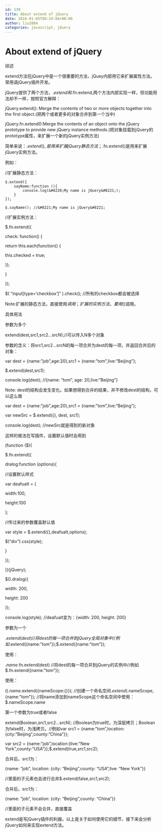 ```yaml
---
id: 139
title: About extend of jQuery
date: 2016-01-05T00:24:04+00:00
author: liu1084
categories: javascript, jQuery
---
```

About extend of jQuery
=======================
综述
  
extend方法在jQuery中是一个很重要的方法，jQuey内部用它来扩展属性方法。常用语jQuery插件开发。
  
jQuery提供了两个方法，$.extend和$.fn.extend,两个方法内部实现一样，但功能用法却不一样，按照官方解释：
  
jQuery.extend(): Merge the contents of two or more objects together into the first object.(把两个或者更多的对象合并到第一个当中)
  
jQuery.fn.extend():Merge the contents of an object onto the jQuery prototype to provide new jQuery instance methods.(把对象挂载到jQuery的prototype属性，来扩展一个新的jQuery实例方法)
  
简单来说：$.extend(),是用来扩展jQuery静态方法；$.fn.extend()是用来扩展jQuery实例方法。
  
例如：
  
//扩展静态方法：
  
	$.extend({
		sayName:function (){
			console.log(&#8220;My name is jQuery&#8221;);
		}
	});
	  
	$.sayName(); //&#8221;My name is jQuery&#8221;
  
//扩展实例方法：
  
$.fn.extend({
  
check: function() {
  
return this.each(function() {
  
this.checked = true;
  
});
  
}
  
});
  
$( &#8220;input[type=&#8217;checkbox&#8217;]&#8221; ).check(); //所有的checkbox都会被选择
  
Note:扩展的静态方法，直接使用$调用；扩展的实例方法，要用$()调用。
  
具体用法
  
参数为多个
  
extend(dest,src1,src2&#8230;srcN);//可以传入N多个对象
  
参数的含义：将src1,src2…srcN的每一项合并为dest的每一项，并返回合并后的对象：
  
var dest = {name:&#8221;job&#8221;,age:20},src1 = {name:&#8221;tom&#8221;,live:&#8221;Beijing&#8221;};
  
$.extend(dest,src1);
  
console.log(dest); //{name: &#8220;tom&#8221;, age: 20,live:&#8221;Beijing&#8221;}
  
Note: dest的结构会发生变化。如果想得到合并的结果，并不修改dest的结构，可以这么做
  
var dest = {name:&#8221;job&#8221;,age:20},src1 = {name:&#8221;tom&#8221;,live:&#8221;Beijing&#8221;};
  
var newSrc = $.extend({}, dest, src1);
  
console.log(dest); //newSrc就是得到的新对象
  
这样的做法在写插件，设置默认值时会用到

(function ($){
  
$.fn.extend({
  
dralog:function (options){
  
//设置默认样式
  
var deafualt = {
  
width:100,
  
height:100
  
};

//传过来的参数覆盖默认值
  
var style = $.extend({},deafualt,options);

$(&#8220;div&#8221;).css(style);
  
}
  
});
  
})(jQuery);

$().dralog({
  
width: 200,
  
height: 200
  
});

console.log(style); //deafualt变为：{width: 200, height: 200}

参数为一个
  
$.extend(dest)//将dest的每一项合并到jQuery全局对象中//例如$.extend({name:&#8221;tom&#8221;});$.extend({name:&#8221;tom&#8221;});
  
使用：
  
$.name$.fn.extend(dest) //将dest的每一项合并到jQuery的实例中//例如$.fn.extend({name:&#8221;tom&#8221;});
  
使用：
  
$().name$.extend({nameScope:{}}); //创建一个命名空间$.extend($.nameScope,{name:&#8221;tom&#8221;}); //将name添加到nameScope这个命名空间中使用：$.nameScope.name
  
第一个参数为true或者false
  
extend(Boolean,src1,src2&#8230;srcN); //Boolean为true时，为深层拷贝；Boolean为false时，为浅拷贝。//例如var src1 = {name:&#8221;tom&#8221;,location:{city:&#8221;Beijing&#8221;,county:&#8221;China&#8221;}};
  
var src2 = {name:&#8221;job&#8221;,location:{live:&#8221;New York&#8221;,county:&#8221;USA&#8221;}};$.extend(true,src1,src2);
  
合并后，src1为：
  
{name: &#8220;job&#8221;, location: {city: &#8220;Beijing&#8221;,county: &#8220;USA&#8221;,live: &#8220;New York&#8221;}}
  
//里面的子元素也会进行合并$.extend(false,src1,src2);
  
合并后，src1为：
  
{name: &#8220;job&#8221;, location: {city: &#8220;Beijing&#8221;,county: &#8220;China&#8221;}}
  
//里面的子元素不会合并，直接覆盖
  
extend是写jQuery插件的利器，以上是关于如何使用它的细节，接下来会分析jQuery如何来实现extend方法。